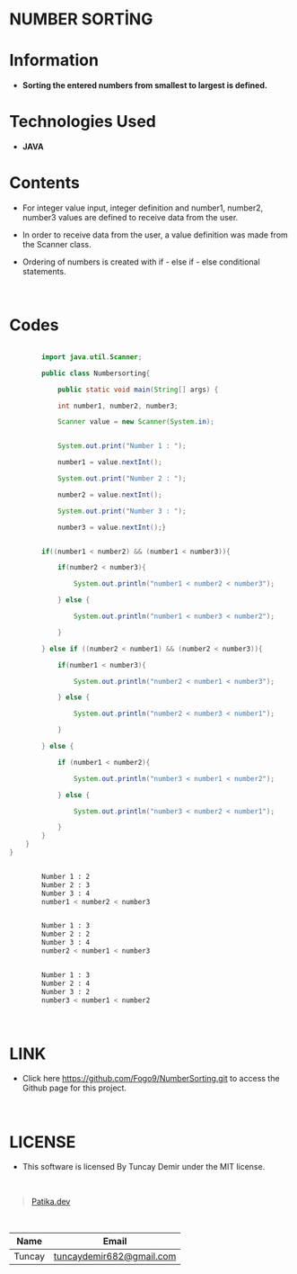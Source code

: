 # **NUMBER SORTİNG**

# Information

* **Sorting the entered numbers from smallest to largest is defined.**

# Technologies Used

* **JAVA**

# Contents

* For integer value input, integer definition and number1, number2, number3 values ​​are defined to receive data from the user.

* In order to receive data from the user, a value definition was made from the Scanner class.

* Ordering of numbers is created with if - else if - else conditional statements.

<br />

# Codes

```Java

        import java.util.Scanner;

        public class Numbersorting{

            public static void main(String[] args) {

            int number1, number2, number3;

            Scanner value = new Scanner(System.in);

```

```Java

            System.out.print("Number 1 : ");

            number1 = value.nextInt();

            System.out.print("Number 2 : ");

            number2 = value.nextInt();

            System.out.print("Number 3 : ");

            number3 = value.nextInt();}

```
```Java

        if((number1 < number2) && (number1 < number3)){

            if(number2 < number3){

                System.out.println("number1 < number2 < number3");

            } else {

                System.out.println("number1 < number3 < number2");

            }

        } else if ((number2 < number1) && (number2 < number3)){

            if(number1 < number3){

                System.out.println("number2 < number1 < number3");

            } else {

                System.out.println("number2 < number3 < number1");

            }

        } else {

            if (number1 < number2){

                System.out.println("number3 < number1 < number2");

            } else {

                System.out.println("number3 < number2 < number1");

            }
        }
    }
}
```

```bash

        Number 1 : 2
        Number 2 : 3
        Number 3 : 4
        number1 < number2 < number3

```
```bash

        Number 1 : 3
        Number 2 : 2
        Number 3 : 4
        number2 < number1 < number3

```
```bash

        Number 1 : 3
        Number 2 : 4
        Number 3 : 2
        number3 < number1 < number2

```

<br />

# LINK

* Click here https://github.com/Fogo9/NumberSorting.git to access the Github page for this project.

<br />

# LICENSE

* This software is licensed By Tuncay Demir under the MIT license.

<br />

>[Patika.dev](https://app.patika.dev/fogomurphy)

<br/>

| Name |  Email |
| ---- |  ----- |
| Tuncay | tuncaydemir682@gmail.com |
